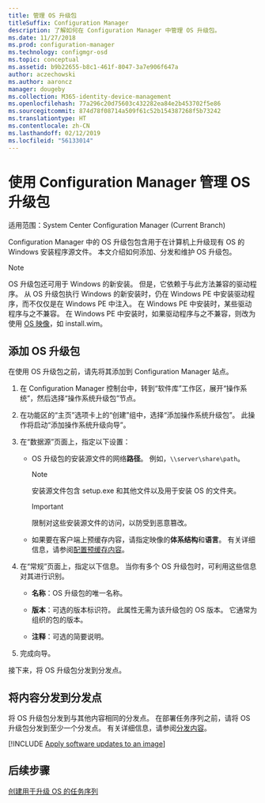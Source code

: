 ```yaml
---
title: 管理 OS 升级包
titleSuffix: Configuration Manager
description: 了解如何在 Configuration Manager 中管理 OS 升级包。
ms.date: 11/27/2018
ms.prod: configuration-manager
ms.technology: configmgr-osd
ms.topic: conceptual
ms.assetid: b9b22655-b8c1-461f-8047-3a7e906f647a
author: aczechowski
ms.author: aaroncz
manager: dougeby
ms.collection: M365-identity-device-management
ms.openlocfilehash: 77a296c20d75603c432282ea84e2b453702f5e86
ms.sourcegitcommit: 874d78f08714a509f61c52b154387268f5b73242
ms.translationtype: HT
ms.contentlocale: zh-CN
ms.lasthandoff: 02/12/2019
ms.locfileid: "56133014"
---
```

# <a name="manage-os-upgrade-packages-with-configuration-manager"></a>使用 Configuration Manager 管理 OS 升级包

适用范围：System Center Configuration Manager (Current Branch)

Configuration Manager 中的 OS 升级包包含用于在计算机上升级现有 OS 的 Windows 安装程序源文件。 本文介绍如何添加、分发和维护 OS 升级包。

>[!NOTE]
>OS 升级包还可用于 Windows 的新安装。 但是，它依赖于与此方法兼容的驱动程序。 从 OS 升级包执行 Windows 的新安装时，仍在 Windows PE 中安装驱动程序，而不仅仅是在 Windows PE 中注入。 在 Windows PE 中安装时，某些驱动程序与之不兼容。 在 Windows PE 中安装时，如果驱动程序与之不兼容，则改为使用 [OS 映像](/sccm/osd/get-started/manage-operating-system-images)，如 install.wim。


##  <a name="BKMK_AddOSUpgradePkgs"></a> 添加 OS 升级包  

在使用 OS 升级包之前，请先将其添加到 Configuration Manager 站点。 

1.  在 Configuration Manager 控制台中，转到“软件库”工作区，展开“操作系统”，然后选择“操作系统升级包”节点。  

2.  在功能区的“主页”选项卡上的“创建”组中，选择“添加操作系统升级包”。 此操作将启动“添加操作系统升级向导”。  

3.  在“数据源”页面上，指定以下设置： 

    - OS 升级包的安装源文件的网络**路径**。 例如，`\\server\share\path`。  

        > [!NOTE]  
        >  安装源文件包含 setup.exe 和其他文件以及用于安装 OS 的文件夹。  

        > [!IMPORTANT]  
        >  限制对这些安装源文件的访问，以防受到恶意篡改。  

    - 如果要在客户端上预缓存内容，请指定映像的**体系结构**和**语言**。 有关详细信息，请参阅[配置预缓存内容](/sccm/osd/deploy-use/create-a-task-sequence-to-upgrade-an-operating-system#configure-pre-cache-content)。  

4.  在“常规”页面上，指定以下信息。 当你有多个 OS 升级包时，可利用这些信息对其进行识别。  

    -   **名称**：OS 升级包的唯一名称。  

    -   **版本**：可选的版本标识符。 此属性无需为该升级包的 OS 版本。 它通常为组织的包的版本。  

    -   **注释**：可选的简要说明。  

5.  完成向导。  


接下来，将 OS 升级包分发到分发点。  



##  <a name="BKMK_Distribute"></a> 将内容分发到分发点  

将 OS 升级包分发到与其他内容相同的分发点。 在部署任务序列之前，请将 OS 升级包分发到至少一个分发点。 有关详细信息，请参阅[分发内容](/sccm/core/servers/deploy/configure/deploy-and-manage-content#bkmk_distribute)。  



[!INCLUDE [Apply software updates to an image](includes/wim-apply-updates.md)]



## <a name="next-steps"></a>后续步骤

[创建用于升级 OS 的任务序列](/sccm/osd/deploy-use/create-a-task-sequence-to-upgrade-an-operating-system)
